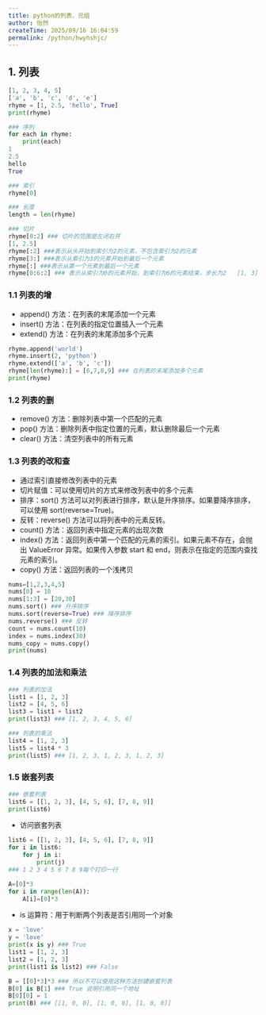 ```yaml
---
title: python的列表、元组
author: 怡然
createTime: 2025/09/16 16:04:59
permalink: /python/hwyhshjc/
---
```


## 1. 列表
```python
[1, 2, 3, 4, 5]
['a', 'b', 'c', 'd', 'e']
rhyme = [1, 2.5, 'hello', True]
print(rhyme)

### 序列
for each in rhyme:
    print(each)
1
2.5
hello
True

### 索引
rhyme[0] 

### 长度
length = len(rhyme)

### 切片
rhyme[0:2] ### 切片的范围是左闭右开
[1, 2.5]
rhyme[:2] ###表示从头开始到索引为2的元素，不包含索引为2的元素
rhyme[3:] ###表示从索引为3的元素开始到最后一个元素
rhyme[:] ###表示从第一个元素到最后一个元素
rhyme[0:6:2] ### 表示从索引为0的元素开始，到索引为6的元素结束，步长为2   [1, 3]
```

### 1.1 列表的增
- append() 方法：在列表的末尾添加一个元素
- insert() 方法：在列表的指定位置插入一个元素
- extend() 方法：在列表的末尾添加多个元素
```python
rhyme.append('world')
rhyme.insert(2, 'python')
rhyme.extend(['a', 'b', 'c'])
rhyme[len(rhyme):] = [6,7,8,9] ### 在列表的末尾添加多个元素
print(rhyme)
```

### 1.2 列表的删
- remove() 方法：删除列表中第一个匹配的元素
- pop() 方法：删除列表中指定位置的元素，默认删除最后一个元素
- clear() 方法：清空列表中的所有元素

### 1.3 列表的改和查
- 通过索引直接修改列表中的元素
- 切片赋值：可以使用切片的方式来修改列表中的多个元素
- 排序：sort() 方法可以对列表进行排序，默认是升序排序。如果要降序排序，可以使用 sort(reverse=True)。
- 反转：reverse() 方法可以将列表中的元素反转。
- count() 方法：返回列表中指定元素的出现次数
- index() 方法：返回列表中第一个匹配的元素的索引。如果元素不存在，会抛出 ValueError 异常。如果传入参数 start 和 end，则表示在指定的范围内查找元素的索引。
- copy() 方法：返回列表的一个浅拷贝
```python
nums=[1,2,3,4,5]
nums[0] = 10
nums[1:3] = [20,30]
nums.sort() ### 升序排序
nums.sort(reverse=True) ### 降序排序
nums.reverse() ### 反转
count = nums.count(10)
index = nums.index(30)
nums_copy = nums.copy()
print(nums)
```

### 1.4 列表的加法和乘法
```python
### 列表的加法
list1 = [1, 2, 3]
list2 = [4, 5, 6]
list3 = list1 + list2
print(list3) ### [1, 2, 3, 4, 5, 6]

### 列表的乘法
list4 = [1, 2, 3]
list5 = list4 * 3
print(list5) ### [1, 2, 3, 1, 2, 3, 1, 2, 3]
```

### 1.5 嵌套列表
```python
### 嵌套列表
list6 = [[1, 2, 3], [4, 5, 6], [7, 8, 9]]
print(list6)
```
- 访问嵌套列表
```python
list6 = [[1, 2, 3], [4, 5, 6], [7, 8, 9]]
for i in list6:
    for j in i:
        print(j)    
### 1 2 3 4 5 6 7 8 9每个打印一行
```

```python
A=[0]*3
for i in range(len(A)):
    A[i]=[0]*3
```
- is 运算符：用于判断两个列表是否引用同一个对象
```python
x = 'love'
y = 'love'
print(x is y) ### True
list1 = [1, 2, 3]
list2 = [1, 2, 3]
print(list1 is list2) ### False
```

```python
B = [[0]*3]*3 ### 所以不可以使用这种方法创建嵌套列表
B[0] is B[1] ### True 说明引用同一个地址
B[0][0] = 1
print(B) ### [[1, 0, 0], [1, 0, 0], [1, 0, 0]]
```